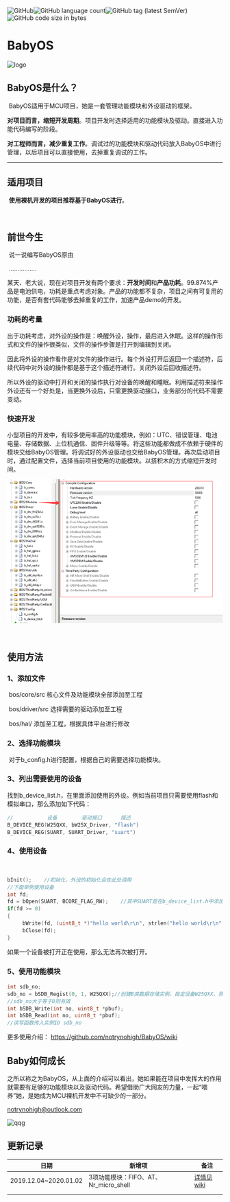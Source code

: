 ![GitHub](https://img.shields.io/github/license/notrynohigh/BabyOS)![GitHub language count](https://img.shields.io/github/languages/count/notrynohigh/BabyOS)![GitHub tag (latest SemVer)](https://img.shields.io/github/v/tag/notrynohigh/BabyOS)![GitHub code size in bytes](https://img.shields.io/github/languages/code-size/notrynohigh/BabyOS)

# BabyOS

![logo](https://github.com/notrynohigh/BabyOS/raw/master/doc/2.png)

##  BabyOS是什么？

​        BabyOS适用于MCU项目，她是一套管理功能模块和外设驱动的框架。

​        **对项目而言，缩短开发周期**。项目开发时选择适用的功能模块及驱动。直接进入功能代码编写的阶段。

​        **对工程师而言，减少重复工作**。调试过的功能模块和驱动代码放入BabyOS中进行管理，以后项目可以直接使用，去掉重复调试的工作。

------

## 适用项目

​        **使用裸机开发的项目推荐基于BabyOS进行**。

​        

## 前世今生

​        说一说编写BabyOS原由

​        ................

​        某天、老大说，现在对项目开发有两个要求：**开发时间**和**产品功耗**。99.874%产品是电池供电，功耗是重点考虑对象。产品的功能都不复杂，项目之间有可复用的功能，是否有套代码能够去掉重复的工作，加速产品demo的开发。

### 功耗的考量

​        出于功耗考虑，对外设的操作是：唤醒外设，操作，最后进入休眠。这样的操作形式和文件的操作很类似，文件的操作步骤是打开到编辑到关闭。

​       因此将外设的操作看作是对文件的操作进行。每个外设打开后返回一个描述符，后续代码中对外设的操作都是基于这个描述符进行。关闭外设后回收描述符。

​       所以外设的驱动中打开和关闭的操作执行对设备的唤醒和睡眠。利用描述符来操作外设还有一个好处是，当更换外设后，只需更换驱动接口，业务部分的代码不需要变动。

### 快速开发

​        小型项目的开发中，有较多使用率高的功能模块，例如：UTC、错误管理、电池电量、存储数据、上位机通信、固件升级等等。将这些功能都做成不依赖于硬件的模块交给BabyOS管理。将调试好的外设驱动也交给BabyOS管理。再次启动项目时，通过配置文件，选择当前项目使用的功能模块。以搭积木的方式缩短开发时间。

![opt](https://github.com/notrynohigh/BabyOS/raw/master/doc/1.png)

​       

## 使用方法

###   1、添加文件

​        bos/core/src       核心文件及功能模块全部添加至工程

​        bos/driver/src    选择需要的驱动添加至工程

​        bos/hal/              添加至工程，根据具体平台进行修改

###   2、选择功能模块

​        对于b_config.h进行配置，根据自己的需要选择功能模块。



###   3、列出需要使用的设备

​           找到b_device_list.h，在里面添加使用的外设。例如当前项目只需要使用flash和模拟串口，那么添加如下代码：    

```c
//           设备        驱动接口      描述
B_DEVICE_REG(W25QXX, bW25X_Driver, "flash")
B_DEVICE_REG(SUART, SUART_Driver, "suart")
```

###   4、使用设备

​    

```c
bInit();    //初始化，外设的初始化会在此处调用
//下面举例使用设备
int fd;
fd = bOpen(SUART, BCORE_FLAG_RW);    //其中SUART是在b_device_list.h中添加的设备
if(fd >= 0)
{
     bWrite(fd, (uint8_t *)"hello world\r\n", strlen("hello world\r\n")); //发送字符串
     bClose(fd);
}
```

   如果一个设备被打开正在使用，那么无法再次被打开。

###   5、使用功能模块

```c
int sdb_no;
sdb_no = bSDB_Regist(0, 1, W25QXX);//创建B类数据存储实例，指定设备W25QXX，获的功能模块实例IDsdb_no
//sdb_no大于等于0则有效
int bSDB_Write(int no, uint8_t *pbuf);
int bSDB_Read(int no, uint8_t *pbuf);
//读写函数传入实例ID sdb_no
```


更多使用介绍： https://github.com/notrynohigh/BabyOS/wiki



## Baby如何成长

​        之所以称之为BabyOS，从上面的介绍可以看出，她如果能在项目中发挥大的作用就需要有足够的功能模块以及驱动代码。希望借助广大网友的力量，一起“喂养”她，是她成为MCU裸机开发中不可缺少的一部分。

notrynohigh@outlook.com

![qqg](https://github.com/notrynohigh/BabyOS/raw/master/doc/qqg.png)



## 更新记录

| 日期                  | 新增项                                | 备注           |
| --------------------- | ------------------------------------- | -------------- |
| 2019.12.04~2020.01.02 | 3项功能模块：FIFO、AT、Nr_micro_shell | [详情见wiki](https://github.com/notrynohigh/BabyOS/wiki/2019_12_04~2020_01_02%E6%9B%B4%E6%96%B0%E9%83%A8%E5%88%86%E8%AF%B4%E6%98%8E) |
|                       |                                       |                |
|                       |                                       |                |

